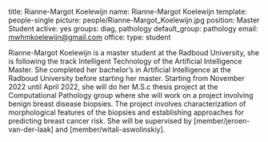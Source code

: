title: Rianne-Margot Koelewijn
name: Rianne-Margot Koelewijn
template: people-single
picture: people/Rianne-Margot_Koelewijn.jpg
position: Master Student
active: yes
groups: diag, pathology
default_group: pathology
email: mwhmkoelewijn@gmail.com
office: 
type: student

Rianne-Margot Koelewijn is a master student at the Radboud University, she is following the track Intelligent Technology of the Artificial Intelligence Master.  She completed her bachelor’s in Artificial Intelligence at the Radboud University before starting her master. Starting from November 2022 until April 2022, she will do her M.S.c thesis project at the Computational Pathology group where she will work on a project involving benign breast disease biopsies. The project involves characterization of morphological features of the biopsies and establishing approaches for predicting breast cancer risk. She will be supervised by [member/jeroen-van-der-laak] and [member/witali-aswolinskiy]. 
